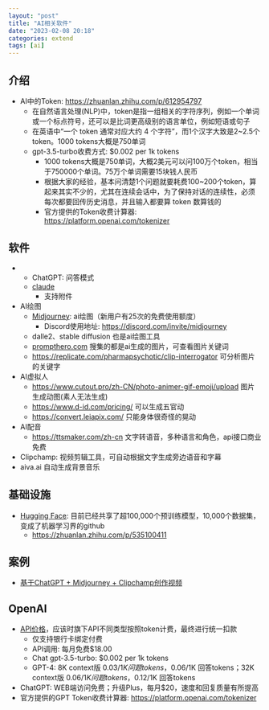 ```yaml
---
layout: "post"
title: "AI相关软件"
date: "2023-02-08 20:18"
categories: extend
tags: [ai]
---
```


## 介绍

- AI中的Token: https://zhuanlan.zhihu.com/p/612954797
    - 在自然语言处理(NLP)中，token是指一组相关的字符序列，例如一个单词或一个标点符号，还可以是比词更高级别的语言单位，例如短语或句子
    - 在英语中“一个 token 通常对应大约 4 个字符”，而1个汉字大致是2~2.5个token。1000 tokens大概是750单词
    - gpt-3.5-turbo收费方式: $0.002 per 1k tokens
        - 1000 tokens大概是750单词，大概2美元可以问100万个token，相当于750000个单词。75万个单词需要15块钱人民币
        - 根据大家的经验，基本问清楚1个问题就要耗费100~200个token，算起来其实不少的，尤其在连续会话中，为了保持对话的连续性，必须每次都要回传历史消息，并且输入都要算 token 数算钱的
        - 官方提供的Token收费计算器: https://platform.openai.com/tokenizer

## 软件

- 
    - ChatGPT: 问答模式
    - [claude](https://claude.ai)
        - 支持附件
- AI绘图
    - [Midjourney](https://www.midjourney.com/): ai绘图（新用户有25次的免费使用额度）
        - Discord使用地址: https://discord.com/invite/midjourney
    - dalle2、stable diffusion 也是ai绘图工具
    - [prompthero.com](https://prompthero.com) 搜集的都是ai生成的图片，可查看图片关键词
    - https://replicate.com/pharmapsychotic/clip-interrogator 可分析图片的关键字
- AI虚拟人
    - https://www.cutout.pro/zh-CN/photo-animer-gif-emoji/upload 图片生成动图(素人无法生成)
    - https://www.d-id.com/pricing/ 可以生成五官动
    - https://convert.leiapix.com/ 只能身体很奇怪的晃动
- AI配音
    - https://ttsmaker.com/zh-cn 文字转语音，多种语言和角色，api接口商业免费
- Clipchamp: 视频剪辑工具，可自动根据文字生成旁边语音和字幕
- aiva.ai 自动生成背景音乐

## 基础设施

- [Hugging Face](http://www.huggingface.co): 目前已经共享了超100,000个预训练模型，10,000个数据集，变成了机器学习界的github
    - https://zhuanlan.zhihu.com/p/535100411

## 案例

- [基于ChatGPT + Midjourney + Clipchamp创作视频](https://www.bilibili.com/video/BV1wW4y1G7a3)

## OpenAI

- [API价格](https://openai.com/pricing)，应该时旗下API不同类型按照token计费，最终进行统一扣款
    - 仅支持银行卡绑定付费
    - API调用: 每月免费$18.00
    - Chat gpt-3.5-turbo: $0.002 per 1k tokens
    - GPT-4: 8K context版 $0.03/1K 问题tokens，$0.06/1K 回答tokens；32K context版 $0.06/1K 问题tokens，$0.12/1K 回答tokens
- ChatGPT: WEB端访问免费；升级Plus，每月$20，速度和回复质量有所提高
- 官方提供的GPT Token收费计算器: https://platform.openai.com/tokenizer
